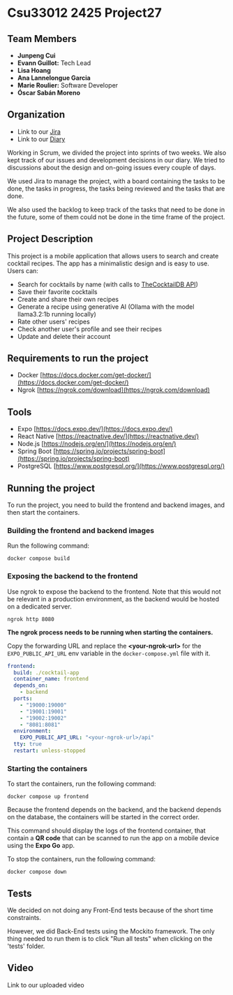 # Csu33012 2425 Project27

## Team Members

- **Junpeng Cui**
- **Evann Guillot:** Tech Lead
- **Lisa Hoang**
- **Ana Lannelongue Garcia**
- **Marie Roulier:** Software Developer
- **Óscar Sabán Moreno**

## Organization

- Link to our [Jira](https://tcd-team-cocktail27.atlassian.net/jira/software/projects/COC/boards/1)
- Link to our [Diary](diary.md)

Working in Scrum, we divided the project into sprints of two weeks.
We also kept track of our issues and development decisions in our diary. We tried to discussions about the design and on-going issues every couple of days.

We used Jira to manage the project, with a board containing the tasks to be done, the tasks in progress, the tasks being reviewed and the tasks that are done.

We also used the backlog to keep track of the tasks that need to be done in the future, some of them could not be done in the time frame of the project.

## Project Description

This project is a mobile application that allows users to search and create cocktail recipes.
The app has a minimalistic design and is easy to use.
Users can:

- Search for cocktails by name (with calls to [TheCocktailDB API](https://www.thecocktaildb.com/api.php))
- Save their favorite cocktails
- Create and share their own recipes
- Generate a recipe using generative AI (Ollama with the model llama3.2:1b running locally)
- Rate other users' recipes
- Check another user's profile and see their recipes
- Update and delete their account

## Requirements to run the project

- Docker [https://docs.docker.com/get-docker/](https://docs.docker.com/get-docker/)
- Ngrok [https://ngrok.com/download](https://ngrok.com/download)

## Tools

- Expo [https://docs.expo.dev/](https://docs.expo.dev/)
- React Native [https://reactnative.dev/](https://reactnative.dev/)
- Node.js [https://nodejs.org/en/](https://nodejs.org/en/)
- Spring Boot [https://spring.io/projects/spring-boot](https://spring.io/projects/spring-boot)
- PostgreSQL [https://www.postgresql.org/](https://www.postgresql.org/)

## Running the project

To run the project, you need to build the frontend and backend images, and then start the containers.

### Building the frontend and backend images

Run the following command:

```shell
docker compose build
```

### Exposing the backend to the frontend

Use ngrok to expose the backend to the frontend.
Note that this would not be relevant in a production environment, as the backend
would be hosted on a dedicated server.

```shell
ngrok http 8080
```

**The ngrok process needs to be running when starting the containers.**

Copy the forwarding URL and replace the **\<your-ngrok-url\>** for the `EXPO_PUBLIC_API_URL` env variable in the `docker-compose.yml` file with it.

```yaml
frontend:
  build: ./cocktail-app
  container_name: frontend
  depends_on:
    - backend
  ports:
    - "19000:19000"
    - "19001:19001"
    - "19002:19002"
    - "8081:8081"
  environment:
    EXPO_PUBLIC_API_URL: "<your-ngrok-url>/api"
  tty: true
  restart: unless-stopped
```

### Starting the containers

To start the containers, run the following command:

```shell
docker compose up frontend
```

Because the frontend depends on the backend, and the backend depends on the database, the containers will be started in the correct order.

This command should display the logs of the frontend container, that contain a **QR code** that can be scanned to run the app on a mobile device using the **Expo Go** app.

To stop the containers, run the following command:

```shell
docker compose down
```

## Tests

We decided on not doing any Front-End tests because of the short time constraints.

However, we did Back-End tests using the Mockito framework.
The only thing needed to run them is to click "Run all tests" when clicking on the 'tests' folder.

## Video

Link to our uploaded video
